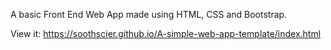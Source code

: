 A basic Front End Web App made using HTML, CSS and Bootstrap.

View it: 
https://soothscier.github.io/A-simple-web-app-template/index.html
